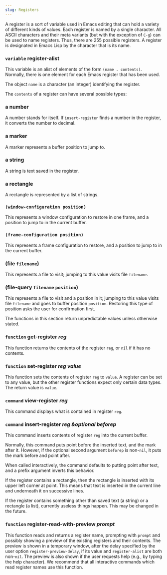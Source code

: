 ```yaml
---
slug: Registers
---
```


A register is a sort of variable used in Emacs editing that can hold a variety of different kinds of values. Each register is named by a single character. All ASCII characters and their meta variants (but with the exception of `C-g`) can be used to name registers. Thus, there are 255 possible registers. A register is designated in Emacs Lisp by the character that is its name.

### <span className="tag variable">`variable`</span> **register-alist**

This variable is an alist of elements of the form `(name . contents)`. Normally, there is one element for each Emacs register that has been used.

The object `name` is a character (an integer) identifying the register.

The `contents` of a register can have several possible types:

### a number

A number stands for itself. If `insert-register` finds a number in the register, it converts the number to decimal.

### a marker

A marker represents a buffer position to jump to.

### a string

A string is text saved in the register.

### a rectangle

A rectangle is represented by a list of strings.

### `(window-configuration position)`

This represents a window configuration to restore in one frame, and a position to jump to in the current buffer.

### `(frame-configuration position)`

This represents a frame configuration to restore, and a position to jump to in the current buffer.

### (file `filename`)

This represents a file to visit; jumping to this value visits file `filename`.

### (file-query `filename` `position`)

This represents a file to visit and a position in it; jumping to this value visits file `filename` and goes to buffer position `position`. Restoring this type of position asks the user for confirmation first.

The functions in this section return unpredictable values unless otherwise stated.

### <span className="tag function">`function`</span> **get-register** *reg*

This function returns the contents of the register `reg`, or `nil` if it has no contents.

### <span className="tag function">`function`</span> **set-register** *reg value*

This function sets the contents of register `reg` to `value`. A register can be set to any value, but the other register functions expect only certain data types. The return value is `value`.

### <span className="tag command">`command`</span> **view-register** *reg*

This command displays what is contained in register `reg`.

### <span className="tag command">`command`</span> **insert-register** *reg \&optional beforep*

This command inserts contents of register `reg` into the current buffer.

Normally, this command puts point before the inserted text, and the mark after it. However, if the optional second argument `beforep` is non-`nil`, it puts the mark before and point after.

When called interactively, the command defaults to putting point after text, and a prefix argument inverts this behavior.

If the register contains a rectangle, then the rectangle is inserted with its upper left corner at point. This means that text is inserted in the current line and underneath it on successive lines.

If the register contains something other than saved text (a string) or a rectangle (a list), currently useless things happen. This may be changed in the future.

### <span className="tag function">`function`</span> **register-read-with-preview** *prompt*

This function reads and returns a register name, prompting with `prompt` and possibly showing a preview of the existing registers and their contents. The preview is shown in a temporary window, after the delay specified by the user option `register-preview-delay`, if its value and `register-alist` are both non-`nil`. The preview is also shown if the user requests help (e.g., by typing the help character). We recommend that all interactive commands which read register names use this function.
